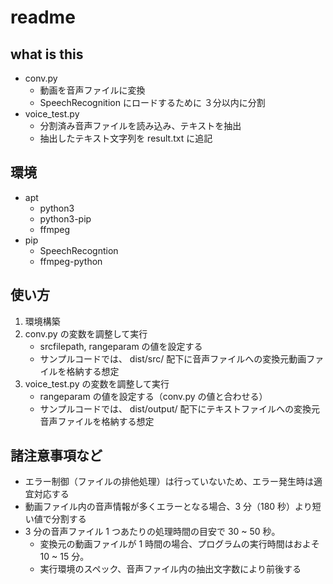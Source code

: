 # readme

## what is this
* conv.py
    * 動画を音声ファイルに変換
    * SpeechRecognition にロードするために ３分以内に分割
* voice_test.py
    * 分割済み音声ファイルを読み込み、テキストを抽出
    * 抽出したテキスト文字列を result.txt に追記

## 環境
* apt
    * python3
    * python3-pip
    * ffmpeg
* pip
    * SpeechRecogntion 
    * ffmpeg-python

## 使い方
1. 環境構築
2. conv.py の変数を調整して実行
    * srcfilepath, rangeparam の値を設定する
    * サンプルコードでは、 dist/src/ 配下に音声ファイルへの変換元動画ファイルを格納する想定
3. voice_test.py の変数を調整して実行
    * rangeparam の値を設定する（conv.py の値と合わせる）
    * サンプルコードでは、 dist/output/ 配下にテキストファイルへの変換元音声ファイルを格納する想定

## 諸注意事項など
* エラー制御（ファイルの排他処理）は行っていないため、エラー発生時は適宜対応する
* 動画ファイル内の音声情報が多くエラーとなる場合、3 分（180 秒）より短い値で分割する
* 3 分の音声ファイル 1 つあたりの処理時間の目安で 30 ~ 50 秒。
    * 変換元の動画ファイルが 1 時間の場合、プログラムの実行時間はおよそ 10 ~ 15 分。
    * 実行環境のスペック、音声ファイル内の抽出文字数により前後する
